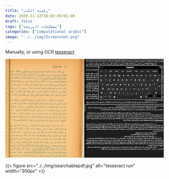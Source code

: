 ```yaml
---
title: "رقمنة الكتب"
date: 2020-11-12T16:02:05+01:00
draft: false
tags: ["مصطلحات البرمجة"]
categories: ["computational arabic"]
image: "../../img/Screenshot.png"
---
```

Manually, or using OCR [tesseract][link]
<br>

![Screenshot wip](../../img/Screenshot.png)


{{< figure src="../../img/searchablepdf.jpg" alt="tesseract run"  width="300px" >}}

[link]:../ocr_tutorial.md

